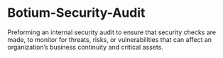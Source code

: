 # Botium-Security-Audit
Preforming an internal security audit to ensure that security checks are made, to monitor for threats, risks, or vulnerabilities that can affect an organization’s business continuity and critical assets.
